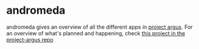 # andromeda

andromeda gives an overview of all the different apps in [project argus](https://github.com/Rowan-Paul/project-argus/). For an overview of what's planned and happening, check [this project in the project-argus repo](https://github.com/Rowan-Paul/project-argus/projects/3)
